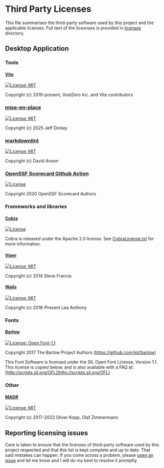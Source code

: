 # Third Party Licenses

This file summarises the third-party software used by this project and the applicable licenses.
Full text of the licesnses is provided in [licenses](licenses) directory.

## Desktop Application

### Tools

#### [Vite](licenses/ViteLicense.txt)

[![License: MIT](https://img.shields.io/badge/License-MIT-yellow.svg)](https://github.com/vitejs/vite/blob/main/LICENSE)

Copyright (c) 2019-present, VoidZero Inc. and Vite contributors

### [mise-en-place](licenses/mise-en-place.txt)

[![License: MIT](https://img.shields.io/badge/License-MIT-yellow.svg)](https://github.com/jdx/mise/blob/main/LICENSE)

Copyright (c) 2025 Jeff Dickey

### [markdownlint](licenses/markdownlint.txt)

[![License: MIT](https://img.shields.io/badge/License-MIT-yellow.svg)](https://github.com/DavidAnson/markdownlint/blob/main/LICENSE)

Copyright (c) David Anson

### [OpenSSF Scorecard Github Action](licenses/OpenSSFScorecardAction.txt)

[![License](https://img.shields.io/badge/License-Apache_2.0-blue.svg)](https://github.com/ossf/scorecard-action/blob/main/LICENSE)

Copyright 2020 OpenSSF Scorecard Authors

### Frameworks and libraries

#### [Cobra](licenses/CobraLicense.txt)

[![License](https://img.shields.io/badge/License-Apache_2.0-blue.svg)](https://github.com/spf13/cobra/blob/main/LICENSE.txt)

Cobra is released under the Apache 2.0 license. See [CobraLicense.txt](licenses/CobraLicense.txt) for more information.

#### [Viper](licenses/ViperLicense.txt)

[![License: MIT](https://img.shields.io/badge/License-MIT-yellow.svg)](https://github.com/spf13/viper/blob/master/LICENSE)

Copyright (c) 2014 Steve Francia

#### [Wails](licenses/WailsLicense.txt)

[![License: MIT](https://img.shields.io/badge/License-MIT-yellow.svg)](https://github.com/wailsapp/wails/blob/master/LICENSE)

Copyright (c) 2018-Present Lea Anthony

### Fonts

#### [Barlow](licenses/BarlowFontLicense.txt)

[![License: Open Font-1.1](https://img.shields.io/badge/License-OFL_1.1-lightgreen.svg)](https://github.com/jpt/barlow/blob/main/OFL.txt)

Copyright 2017 The Barlow Project Authors [(https://github.com/jpt/barlow)](https://github.com/jpt/barlow)

This Font Software is licensed under the SIL Open Font License, Version 1.1.
This license is copied below, and is also available with a FAQ at:
[http://scripts.sil.org/OFL](http://scripts.sil.org/OFL)

### Other

#### [MADR](licenses/MADR.txt)

[![License: MIT](https://img.shields.io/badge/License-MIT-yellow.svg)](https://github.com/adr/madr/blob/develop/LICENSE.MIT)

Copyright (c) 2017-2022 Oliver Kopp, Olaf Zimmermann

## Reporting licensing issues

Care is taken to ensure that the licenses of third-party software used by this project respected and
that this list is kept complete and up to date. That said mistakes can happen.
If you come across a problem, please [open an issue](https://github.com/HibiscusCollective/hibikey/issues) and
let me know and I will do my best to resolve it promptly.
